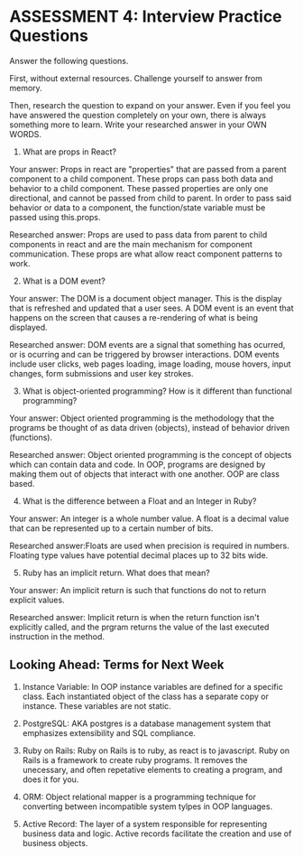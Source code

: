 # ASSESSMENT 4: Interview Practice Questions
Answer the following questions.

First, without external resources. Challenge yourself to answer from memory.

Then, research the question to expand on your answer. Even if you feel you have answered the question completely on your own, there is always something more to learn. Write your researched answer in your OWN WORDS.  

1. What are props in React?

  Your answer: Props in react are "properties" that are passed from a parent component to a child component. These props can pass both data and behavior to a child component. These passed properties are only one directional, and cannot be passed from child to parent. In order to pass said behavior or data to a component, the function/state variable must be passed using this.props.

  Researched answer: Props are used to pass data from parent to child components in react and are the main mechanism for component communication. These props are what allow react component patterns to work.



2. What is a DOM event?

  Your answer: The DOM is a document object manager. This is the display that is refreshed and updated that a user sees. A DOM event is an event that happens on the screen that causes a re-rendering of what is being displayed.

  Researched answer: DOM events are a signal that something has ocurred, or is ocurring and can be triggered by browser interactions. DOM events include user clicks, web pages loading, image loading, mouse hovers, input changes, form submissions and user key strokes.



3. What is object-oriented programming? How is it different than functional programming?

  Your answer: Object oriented programming is the methodology that the programs be thought of as data driven (objects), instead of behavior driven (functions). 

  Researched answer: Object oriented programming is the concept of objects which can contain data and code. In OOP, programs are designed by making them out of objects that interact with one another. OOP are class based. 



4. What is the difference between a Float and an Integer in Ruby?

  Your answer: An integer is a whole number value. A float is a decimal value that can be represented up to a certain number of bits. 

  Researched answer:Floats are used when precision is required in numbers. Floating type values have potential decimal places up to 32 bits wide. 



5. Ruby has an implicit return. What does that mean?

  Your answer: An implicit return is such that functions do not to return explicit values. 

  Researched answer: Implicit return is when the return function isn't explicitly called, and the prgram returns the value of the last executed instruction in the method. 



## Looking Ahead: Terms for Next Week

1. Instance Variable: In OOP instance variables are defined for a specific class. Each instantiated object of the class has a separate copy or instance. These variables are not static.

2. PostgreSQL: AKA postgres is a database management system that emphasizes extensibility and SQL compliance. 

3. Ruby on Rails: Ruby on Rails is to ruby, as react is to javascript. Ruby on Rails is a framework to create ruby programs. It removes the unecessary, and often repetative elements to creating a program, and does it for you. 

4. ORM: Object relational mapper is a programming technique for converting between incompatible system tylpes in OOP languages. 

5. Active Record: The layer of a system responsible for representing business data and logic. Active records facilitate the creation and use of business objects. 
